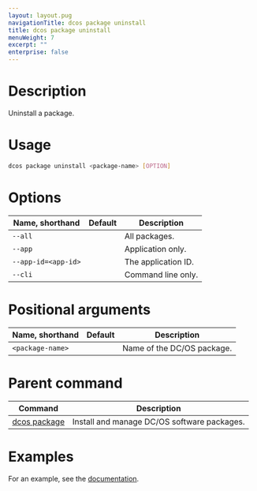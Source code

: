 ```yaml
---
layout: layout.pug
navigationTitle: dcos package uninstall
title: dcos package uninstall
menuWeight: 7
excerpt: ""
enterprise: false
---
```

<!-- This source repo for this topic is https://github.com/dcos/dcos-docs -->

# Description

Uninstall a package.

# Usage

```bash
dcos package uninstall <package-name> [OPTION]
```

# Options

| Name, shorthand           | Default | Description         |
| ------------------------- | ------- | ------------------- |
| `--all`                   |         | All packages.       |
| `--app`                   |         | Application only.   |
| `--app-id=<app-id>` |         | The application ID. |
| `--cli`                   |         | Command line only.  |

# Positional arguments

| Name, shorthand        | Default | Description                |
| ---------------------- | ------- | -------------------------- |
| `<package-name>` |         | Name of the DC/OS package. |

# Parent command

| Command                                                   | Description                                 |
| --------------------------------------------------------- | ------------------------------------------- |
| [dcos package](/1.10/cli/command-reference/dcos-package/) | Install and manage DC/OS software packages. |

# Examples

For an example, see the [documentation](/1.10/deploying-services/uninstall/).